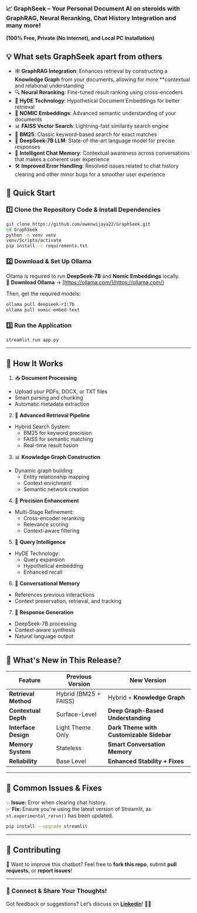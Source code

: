 ### 📈 **GraphSeek – Your Personal Document AI on steroids with GraphRAG, Neural Reranking, Chat History Integration and many more!**  
**(100% Free, Private (No Internet), and Local PC Installation)**  

## **💡 What sets GraphSeek apart from others**

- 🕸️ **GraphRAG Integration**: Enhances retrieval by constructing a **Knowledge Graph** from your documents, allowing for more **contextual and relational understanding
- 🔍 **Neural Reranking**: Fine-tuned result ranking using cross-encoders
- 🎯 **HyDE Technology**: Hypothetical Document Embeddings for better retrieval
- 🌟 **NOMIC Embeddings**: Advanced semantic understanding of your documents
- 📊 **FAISS Vector Search**: Lightning-fast similarity search engine
- 📘 **BM25**: Classic keyword-based search for exact matches
- 🧠 **DeepSeek-7B LLM**: State-of-the-art language model for precise responses
- 💬 **Intelligent Chat Memory**: Contextual awareness across conversations that makes a coherent user experience
- 🛠️ **Improved Error Handling**: Resolved issues related to chat history clearing and other minor bugs for a smoother user experience

## **🚀 Quick Start**

### **1️⃣ Clone the Repository Code & Install Dependencies**

```bash
git clone https://github.com/owenwijaya22/GraphSeek.git
cd GraphSeek
python -m venv venv
venv/Scripts/activate
pip install -r requirements.txt
```

### **2️⃣ Download & Set Up Ollama**

Ollama is required to run **DeepSeek-7B** and **Nomic Embeddings** locally.  
🔗 **Download Ollama** → [https://ollama.com/](https://ollama.com/)  

Then, get the required models:
```bash
ollama pull deepseek-r1:7b
ollama pull nomic-embed-text
```

### **3️⃣ Run the Application**
```bash
streamlit run app.py
```
---

## **📌 How It Works**
1. 📥 **Document Processing**
- Upload your PDFs, DOCX, or TXT files
- Smart parsing and chunking
- Automatic metadata extraction
2. 🔄 **Advanced Retrieval Pipeline**
- Hybrid Search System:
  - BM25 for keyword precision
  - FAISS for semantic matching
  - Real-time result fusion
3. 📊 **Knowledge Graph Construction**
- Dynamic graph building
  - Entity relationship mapping
  - Context enrichment
  - Semantic network creation
4. 🎯 **Precision Enhancement**
- Multi-Stage Refinement:
  - Cross-encoder reranking
  - Relevance scoring
  - Context-aware filtering
5. 🧬 **Query Intelligence**
- HyDE Technology:
  - Query expansion
  - Hypothetical embedding
  - Enhanced recall
6. 💭 **Conversational Memory**
- References previous interactions
- Context preservation, retrieval, and tracking
7. 🧠 **Response Generation**
- DeepSeek-7B processing
- Context-aware synthesis
- Natural language output

---

## **🔹 What's New in This Release?**
| Feature | Previous Version | New Version |
|---------|------------------|-------------|
| **Retrieval Method** | Hybrid (BM25 + FAISS) | Hybrid + **Knowledge Graph** |
| **Contextual Depth** | Surface-Level | **Deep Graph-Based Understanding** |
| **Interface Design** | Light Theme Only | **Dark Theme with Customizable Sidebar** |
| **Memory System** | Stateless | **Smart Conversation Memory** |
| **Reliability** | Base Level | **Enhanced Stability + Fixes** |

---

## **📌 Common Issues & Fixes**
💡 **Issue:** Error when clearing chat history.  
✅ **Fix:** Ensure you're using the latest version of Streamlit, as `st.experimental_rerun()` has been updated.  
```bash
pip install --upgrade streamlit
```

---

## **📌 Contributing**
🚀 Want to improve this chatbot? Feel free to **fork this repo**, submit **pull requests**, or **report issues**!  

---

### **🔗 Connect & Share Your Thoughts!**
Got feedback or suggestions? Let’s discuss on **[Linkedin]([https://www.linkedin.com/in/owen-valentinus/)**! 🚀💡 
